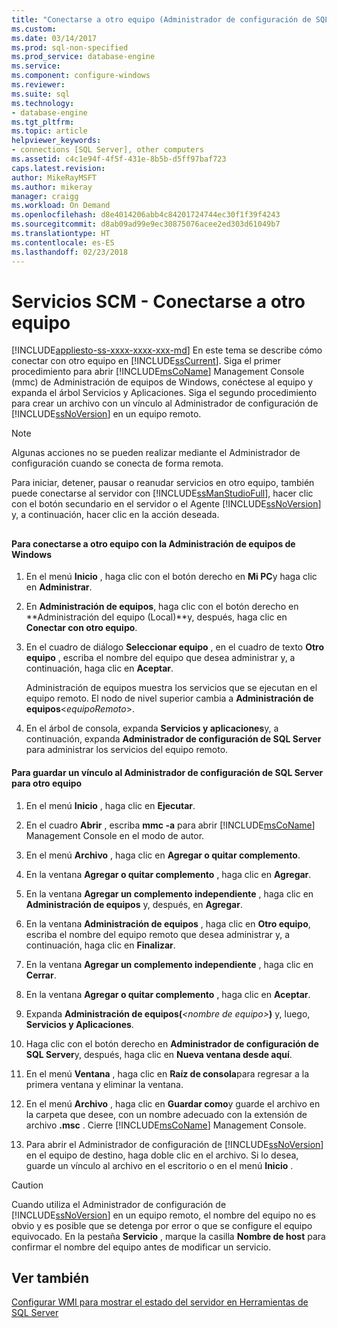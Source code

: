 ```yaml
---
title: "Conectarse a otro equipo (Administrador de configuración de SQL Server) | Microsoft Docs"
ms.custom: 
ms.date: 03/14/2017
ms.prod: sql-non-specified
ms.prod_service: database-engine
ms.service: 
ms.component: configure-windows
ms.reviewer: 
ms.suite: sql
ms.technology:
- database-engine
ms.tgt_pltfrm: 
ms.topic: article
helpviewer_keywords:
- connections [SQL Server], other computers
ms.assetid: c4c1e94f-4f5f-431e-8b5b-d5ff97baf723
caps.latest.revision: 
author: MikeRayMSFT
ms.author: mikeray
manager: craigg
ms.workload: On Demand
ms.openlocfilehash: d8e4014206abb4c84201724744ec30f1f39f4243
ms.sourcegitcommit: d8ab09ad99e9ec30875076acee2ed303d61049b7
ms.translationtype: HT
ms.contentlocale: es-ES
ms.lasthandoff: 02/23/2018
---
```

# <a name="scm-services---connect-to-another-computer"></a>Servicios SCM - Conectarse a otro equipo
[!INCLUDE[appliesto-ss-xxxx-xxxx-xxx-md](../../includes/appliesto-ss-xxxx-xxxx-xxx-md.md)]
En este tema se describe cómo conectar con otro equipo en [!INCLUDE[ssCurrent](../../includes/sscurrent-md.md)]. Siga el primer procedimiento para abrir [!INCLUDE[msCoName](../../includes/msconame-md.md)] Management Console (mmc) de Administración de equipos de Windows, conéctese al equipo y expanda el árbol Servicios y Aplicaciones. Siga el segundo procedimiento para crear un archivo con un vínculo al Administrador de configuración de [!INCLUDE[ssNoVersion](../../includes/ssnoversion-md.md)] en un equipo remoto.  
  
> [!NOTE]  
>  Algunas acciones no se pueden realizar mediante el Administrador de configuración cuando se conecta de forma remota.  
  
 Para iniciar, detener, pausar o reanudar servicios en otro equipo, también puede conectarse al servidor con [!INCLUDE[ssManStudioFull](../../includes/ssmanstudiofull-md.md)], hacer clic con el botón secundario en el servidor o el Agente [!INCLUDE[ssNoVersion](../../includes/ssnoversion-md.md)] y, a continuación, hacer clic en la acción deseada.  
  
##  <a name="SSMSProcedure"></a>  
  
#### <a name="to-connect-to-another-computer-with-windows-computer-management"></a>Para conectarse a otro equipo con la Administración de equipos de Windows  
  
1.  En el menú **Inicio** , haga clic con el botón derecho en **Mi PC**y haga clic en **Administrar**.  
  
2.  En **Administración de equipos**, haga clic con el botón derecho en **Administración del equipo (Local)**y, después, haga clic en **Conectar con otro equipo**.  
  
3.  En el cuadro de diálogo **Seleccionar equipo** , en el cuadro de texto **Otro equipo** , escriba el nombre del equipo que desea administrar y, a continuación, haga clic en **Aceptar**.  
  
     Administración de equipos muestra los servicios que se ejecutan en el equipo remoto. El nodo de nivel superior cambia a **Administración de equipos**\<*equipoRemoto*>.  
  
4.  En el árbol de consola, expanda **Servicios y aplicaciones**y, a continuación, expanda **Administrador de configuración de SQL Server** para administrar los servicios del equipo remoto.  
  
#### <a name="to-save-a-link-to-sql-server-configuration-manager-for-another-computer"></a>Para guardar un vínculo al Administrador de configuración de SQL Server para otro equipo  
  
1.  En el menú **Inicio** , haga clic en **Ejecutar**.  
  
2.  En el cuadro **Abrir** , escriba **mmc -a** para abrir [!INCLUDE[msCoName](../../includes/msconame-md.md)] Management Console en el modo de autor.  
  
3.  En el menú **Archivo** , haga clic en **Agregar o quitar complemento**.  
  
4.  En la ventana **Agregar o quitar complemento** , haga clic en **Agregar**.  
  
5.  En la ventana **Agregar un complemento independiente** , haga clic en **Administración de equipos** y, después, en **Agregar**.  
  
6.  En la ventana **Administración de equipos** , haga clic en **Otro equipo**, escriba el nombre del equipo remoto que desea administrar y, a continuación, haga clic en **Finalizar**.  
  
7.  En la ventana **Agregar un complemento independiente** , haga clic en **Cerrar**.  
  
8.  En la ventana **Agregar o quitar complemento** , haga clic en **Aceptar**.  
  
9. Expanda **Administración de equipos(***\<nombre de equipo>***)** y, luego, **Servicios y Aplicaciones**.  
  
10. Haga clic con el botón derecho en **Administrador de configuración de SQL Server**y, después, haga clic en **Nueva ventana desde aquí**.  
  
11. En el menú **Ventana** , haga clic en **Raíz de consola**para regresar a la primera ventana y eliminar la ventana.  
  
12. En el menú **Archivo** , haga clic en **Guardar como**y guarde el archivo en la carpeta que desee, con un nombre adecuado con la extensión de archivo **.msc** . Cierre [!INCLUDE[msCoName](../../includes/msconame-md.md)] Management Console.  
  
13. Para abrir el Administrador de configuración de [!INCLUDE[ssNoVersion](../../includes/ssnoversion-md.md)] en el equipo de destino, haga doble clic en el archivo. Si lo desea, guarde un vínculo al archivo en el escritorio o en el menú **Inicio** .  
  
> [!CAUTION]  
>  Cuando utiliza el Administrador de configuración de [!INCLUDE[ssNoVersion](../../includes/ssnoversion-md.md)] en un equipo remoto, el nombre del equipo no es obvio y es posible que se detenga por error o que se configure el equipo equivocado. En la pestaña **Servicio** , marque la casilla **Nombre de host** para confirmar el nombre del equipo antes de modificar un servicio.  
  
## <a name="see-also"></a>Ver también  
 [Configurar WMI para mostrar el estado del servidor en Herramientas de SQL Server](http://msdn.microsoft.com/library/7e97197b-ed4d-40d1-9a52-9ab1d92401d7)  
  
  
